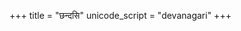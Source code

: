 +++
title = "छन्दसि"
unicode_script = "devanagari"
+++

<div class="spreadsheet" src="../Chandasi.toml"> </div>  

